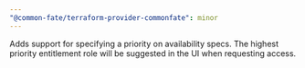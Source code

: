 ```yaml
---
"@common-fate/terraform-provider-commonfate": minor
---
```


Adds support for specifying a priority on availability specs. The highest priority entitlement role will be suggested in the UI when requesting access.
